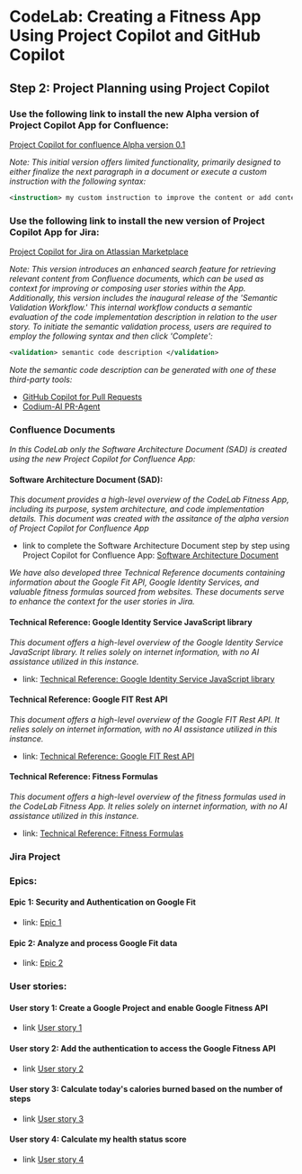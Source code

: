 # CodeLab: Creating a Fitness App Using Project Copilot and GitHub Copilot
## Step 2: Project Planning using Project Copilot

### Use the following link to install the new Alpha version of Project Copilot App for Confluence:

[Project Copilot for confluence Alpha version 0.1](https://developer.atlassian.com/console/install/8a93e156-3682-44f1-a179-d03e01379de2?signature=4e995d26b6bb159474223be4c8018b55e06a8a1a6571e03f50ecdf866ac31eb5ad0a567d47d904c9d65b59d1f44a76d37561e34d4ee0f4fa64d204c73e6203b2&product=confluence)

_Note: This initial version offers limited functionality, primarily designed to either finalize the next paragraph in a document or execute a custom instruction with the following syntax:_

```xml
<instruction> my custom instruction to improve the content or add content to the document </instruction>
```

### Use the following link to install the new version of Project Copilot App for Jira:
[Project Copilot for Jira on Atlassian Marketplace](https://marketplace.atlassian.com/apps/1231554)

_Note: This version introduces an enhanced search feature for retrieving relevant content from Confluence documents, which can be used as context for improving or composing user stories within the App. Additionally, this version includes the inaugural release of the 'Semantic Validation Workflow.' This internal workflow conducts a semantic evaluation of the code implementation description in relation to the user story. To initiate the semantic validation process, users are required to employ the following syntax and then click 'Complete':_

```xml
<validation> semantic code description </validation>
```

_Note the semantic code description can be generated with one of these third-party tools:_

- [GitHub Copilot for Pull Requests](https://githubnext.com/projects/copilot-for-pull-requests)
- [Codium-AI PR-Agent](https://github.com/Codium-ai/pr-agent)

### Confluence Documents

_In this CodeLab only the Software Architecture Document (SAD) is created using the new Project Copilot for Confluence App:_

#### Software Architecture Document (SAD):

_This document provides a high-level overview of the CodeLab Fitness App, including its purpose, system architecture, and code implementation details. This document was created with the assitance of the alpha version of Project Copilot for Confluence App_

- link to complete the Software Architecture Document step by step using Project Copilot for Confluence App: [Software Architecture Document](/step2-project-copilot-project/confluence/software-architecture-document.md)

_We have also developed three Technical Reference documents containing information about the Google Fit API, Google Identity Services, and valuable fitness formulas sourced from websites. These documents serve to enhance the context for the user stories in Jira._

#### Technical Reference: Google Identity Service JavaScript library

_This document offers a high-level overview of the Google Identity Service JavaScript library. It relies solely on internet information, with no AI assistance utilized in this instance._

- link: [Technical Reference: Google Identity Service JavaScript library](/step2-project-copilot-project/confluence/technical-reference-gis.md)

#### Technical Reference: Google FIT Rest API

_This document offers a high-level overview of the Google FIT Rest API. It relies solely on internet information, with no AI assistance utilized in this instance._

- link: [Technical Reference: Google FIT Rest API](/step2-project-copilot-project/confluence/technical-reference-google-fit-rest-api.md)

#### Technical Reference: Fitness Formulas

_This document offers a high-level overview of the fitness formulas used in the CodeLab Fitness App. It relies solely on internet information, with no AI assistance utilized in this instance._

- link: [Technical Reference: Fitness Formulas](/step2-project-copilot-project/confluence/technical-reference-fitness-formulas.md)

### Jira Project

### Epics:
#### Epic 1: Security and Authentication on Google Fit
- link: [Epic 1](/step2-project-copilot-project/jira/epic-fit-1.md)

#### Epic 2: Analyze and process Google Fit data
- link: [Epic 2](/step2-project-copilot-project/jira/epic-fit-2.md)

### User stories:

#### User story 1: Create a Google Project and enable Google Fitness API
- link [User story 1](/step2-project-copilot-project/jira/user-story-fit-3.md)

#### User story 2: Add the authentication to access the Google Fitness API
- link [User story 2](/step2-project-copilot-project/jira/user-story-fit-4.md)

#### User story 3: Calculate today's calories burned based on the number of steps
- link [User story 3](/step2-project-copilot-project/jira/user-story-fit-5.md)

#### User story 4: Calculate my health status score
- link [User story 4](/step2-project-copilot-project/jira/user-story-fit-6.md)